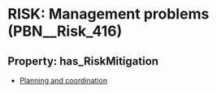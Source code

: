 # RISK: __Management problems__ (PBN__Risk_416)

## Property: has_RiskMitigation

* [Planning and coordination](PBN__RiskMitigation_578)

